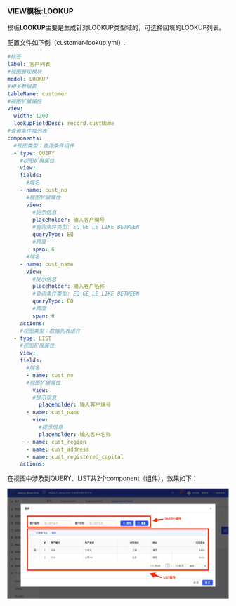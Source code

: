 ### VIEW模板:LOOKUP
模板**LOOKUP**主要是生成针对LOOKUP类型域的，可选择回填的LOOKUP列表。

配置文件如下例（customer-lookup.yml）：

```yaml
#标签
label: 客户列表
#视图展现模块
model: LOOKUP
#相关数据表
tableName: customer
#视图扩展属性
view:
  width: 1200
  lookupFieldDesc: record.custName
#查询条件域列表
components:
  #视图类型：查询条件组件
  - type: QUERY
    #视图扩展属性
    view:
    fields:
      #域名
    - name: cust_no
      #视图扩展属性
      view:
        #提示信息
        placeholder: 输入客户编号
        #查询条件类型: EQ GE LE LIKE BETWEEN
        queryType: EQ
        #跨度
        span: 6
      #域名
    - name: cust_name
      view:
        #提示信息
        placeholder: 输入客户名称
        #查询条件类型: EQ GE LE LIKE BETWEEN
        queryType: EQ
        #跨度
        span: 6
    actions:
    #视图类型：数据列表组件
  - type: LIST
    #视图扩展属性
    view:
    fields:
      #域名
      - name: cust_no
      #视图扩展属性
        view:
        #提示信息
          placeholder: 输入客户编号
      - name: cust_name
        view:
          #提示信息
          placeholder: 输入客户名称
      - name: cust_region
      - name: cust_address
      - name: cust_registered_capital
    actions:
```
在视图中涉及到QUERY、LIST共2个component（组件），效果如下：

![image](pic/lookup.jpg)
